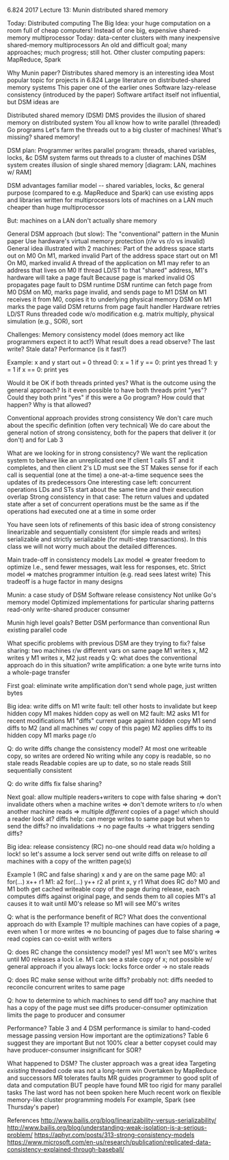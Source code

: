 
6.824 2017 Lecture 13: Munin distributed shared memory

Today: Distributed computing
  The Big Idea: your huge computation on a room full of cheap computers!
    Instead of one big, expensive shared-memory multiprocessor
    Today: data-center clusters with many inexpensive shared-memory multiprocessors
  An old and difficult goal; many approaches; much progress; still hot.
    Other cluster computing papers: MapReduce, Spark

Why Munin paper?
  Distributes shared memory is an interesting idea
    Most popular topic for projects in 6.824
  Large literature on distributed-shared memory systems
    This paper one of the earlier ones
      Software lazy-release consistency (introduced by the paper)
  Software artifact itself not influential, but DSM ideas are

Distributed shared memory (DSM)
  DMS provides the illusion of shared memory on distributed system
  You all know how to write parallel (threaded) Go programs
  Let's farm the threads out to a big cluster of machines!
  What's missing? shared memory!

DSM plan:
  Programmer writes parallel program: threads, shared variables, locks, &c
  DSM system farms out threads to a cluster of machines
  DSM system creates illusion of single shared memory
  [diagram: LAN, machines w/ RAM]

DSM advantages
  familiar model -- shared variables, locks, &c
  general purpose (compared to e.g. MapReduce and Spark)
  can use existing apps and libraries written for multiprocessors
  lots of machines on a LAN much cheaper than huge multiprocessor

But:
  machines on a LAN don't actually share memory

General DSM approach (but slow):
  The "conventional" pattern in the Munin paper
  Use hardware's virtual memory protection (r/w vs r/o vs invalid)
  General idea illustrated with 2 machines:
     Part of the address space starts out on M0
	On M1, marked invalid 
     Part of the address space start out on M1
        On M0, marked invalid
  A thread of the application on M1 may refer to an address that lives on M0
    If thread LD/ST to that "shared" address, M1's hardware will take a page fault
       Because page is marked invalid
    OS propagates page fault to DSM runtime
    DSM runtime can fetch page from M0
    DSM on M0, marks page invalid, and sends page to M1
    DSM on M1 receives it from M0, copies it to underlying physical memory
    DSM on M1 marks the page valid
    DSM returns from page fault handler
    Hardware retries LD/ST
  Runs threaded code w/o modification
    e.g. matrix multiply, physical simulation (e.g., SOR), sort

Challenges:
  Memory consistency model (does memory act like programmers expect it to act?)
    What result does a read observe?
    The last write?
    Stale data?
  Performance (is it fast?)

Example:
  x and y start out = 0
  thread 0:
    x = 1
    if y == 0:
      print yes
  thread 1:
    y = 1
    if x == 0:
      print yes

Would it be OK if both threads printed yes?
  What is the outcome using the general approach?
  Is it even possible to have both threads print "yes"?
  Could they both print "yes" if this were a Go program?
    How could that happen?
    Why is that allowed?

Conventional approach provides strong consistency
  We don't care much about the specific definition (often very technical)
  We do care about the general notion of strong consistency,
    both for the papers that deliver it (or don't) and for Lab 3
    
What are we looking for in strong consistency?
  We want the replication system to behave like an unreplicated one
    If client 1 calls ST and it completes, and then client 2's LD must see the ST
    Makes sense for if each call is sequential (one at the time)
      a one-at-a-time sequence sees the updates of its predecessors
  One interesting case left: concurrent operations
    LDs and STs start about the same time and their execution overlap
    Strong consistency in that case:
      The return values and updated state after a set of concurrent operations must be the same as
      if the operations had executed one at a time in some order

You have seen lots of refinements of this basic idea of strong consistency
   linearizable and sequentially consistent (for simple reads and writes)
   serializable and strictly serializable (for multi-step transactions).
   In this class we will not worry much about the detailed differences.
  
Main trade-off in consistency models
  Lax model => greater freedom to optimize
    I.e., send fewer messages, wait less for responses, etc.
  Strict model => matches programmer intuition (e.g. read sees latest write)
  This tradeoff is a huge factor in many designs

Munin: a case study of DSM
  Software release consistency
    Not unlike Go's memory model
  Optimized implementations for particular sharing patterns
    read-only
    write-shared
    producer consumer

Munin high level goals?
  Better DSM performance than conventional
  Run existing parallel code

What specific problems with previous DSM are they trying to fix?
  false sharing: two machines r/w different vars on same page
    M1 writes x, M2 writes y
    M1 writes x, M2 just reads y
    Q: what does the conventional approach do in this situation?
  write amplification: a one byte write turns into a whole-page transfer

First goal: eliminate write amplification
  don't send whole page, just written bytes

Big idea: write diffs
  on M1 write fault:
    tell other hosts to invalidate but keep hidden copy
    M1 makes hidden copy as well
  on M2 fault:
    M2 asks M1 for recent modifications
    M1 "diffs" current page against hidden copy
    M1 send diffs to M2 (and all machines w/ copy of this page)
    M2 applies diffs to its hidden copy
    M1 marks page r/o

Q: do write diffs change the consistency model?
   At most one writeable copy, so writes are ordered
   No writing while any copy is readable, so no stale reads
   Readable copies are up to date, so no stale reads
   Still sequentially consistent

Q: do write diffs fix false sharing?

Next goal: allow multiple readers+writers
  to cope with false sharing
  => don't invalidate others when a machine writes
  => don't demote writers to r/o when another machine reads
  => multiple *different* copies of a page!
     which should a reader look at?
  diffs help: can merge writes to same page
  but when to send the diffs?
    no invalidations -> no page faults -> what triggers sending diffs?

Big idea: release consistency (RC)
  no-one should read data w/o holding a lock!
    so let's assume a lock server
  send out write diffs on release
    to *all* machines with a copy of the written page(s)

Example 1 (RC and false sharing)
x and y are on the same page
M0: a1 for(...) x++ r1
M1: a2 for(...) y++ r2  a1 print x, y r1
What does RC do?
  M0 and M1 both get cached writeable copy of the page
  during release, each computes diffs against original page,
    and sends them to all copies
  M1's a1 causes it to wait until M0's release
    so M1 will see M0's writes

Q: what is the performance benefit of RC?
   What does the conventional approach do with Example 1?
   multiple machines can have copies of a page, even when 1 or more writes
   => no bouncing of pages due to false sharing
   => read copies can co-exist with writers

Q: does RC change the consistency model? yes!
   M1 won't see M0's writes until M0 releases a lock
   I.e. M1 can see a stale copy of x; not possible w/ general approach
   if you always lock: locks force order -> no stale reads

Q: does RC make sense without write diffs?
   probably not: diffs needed to reconcile concurrent writes to same page

Q: how to determine to which machines to send diff too?
   any machine that has a copy of the page must see diffs
   producer-consumer optimization limits the page to producer and consumer

Performance?
  Table 3 and 4
    DSM performance is similar to hand-coded message passing version
  How important are the optimizations?
    Table 6 suggest they are important
    But not 100% clear
      a better copyset could may have producer-consumer insignificant for SOR?

What happened to DSM?
  The cluster approach was a great idea
  Targeting *existing* threaded code was not a long-term win
  Overtaken by MapReduce and successors
    MR tolerates faults
    MR guides programmer to good split of data and computation
    BUT people have found MR too rigid for many parallel tasks
  The last word has not been spoken here
    Much recent work on flexible memory-like cluster programming models
    For example, Spark (see Thursday's paper)

References
 http://www.bailis.org/blog/linearizability-versus-serializability/
 http://www.bailis.org/blog/understanding-weak-isolation-is-a-serious-problem/
 https://aphyr.com/posts/313-strong-consistency-models
 https://www.microsoft.com/en-us/research/publication/replicated-data-consistency-explained-through-baseball/